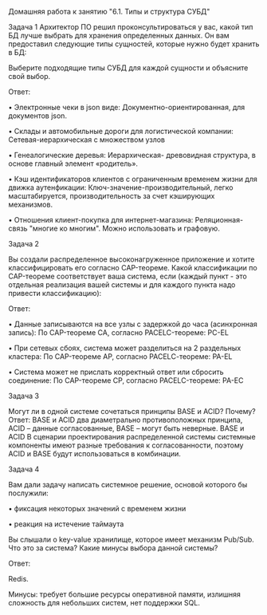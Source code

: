 Домашняя работа к занятию "6.1. Типы и структура СУБД"

Задача 1
Архитектор ПО решил проконсультироваться у вас, какой тип БД лучше выбрать для хранения определенных данных.
Он вам предоставил следующие типы сущностей, которые нужно будет хранить в БД:

Выберите подходящие типы СУБД для каждой сущности и объясните свой выбор.

Ответ:

•	Электронные чеки в json виде: Документно-ориентированная, для документов json.

•	Склады и автомобильные дороги для логистической компании: Сетевая-иерархическая с множеством узлов

•	Генеалогические деревья: Иерархическая- древовидная структура, в основе главный элемент «родитель».

•	 Кэш идентификаторов клиентов с ограниченным временем жизни для движка аутенфикации: Ключ-значение-производительный, легко масштабируется, производительность за счет кэширующих механизмов.

•	Отношения клиент-покупка для интернет-магазина: Реляционная- связь "многие ко многим". Можно использовать и графовую.

Задача 2

Вы создали распределенное высоконагруженное приложение и хотите классифицировать его согласно CAP-теореме. Какой классификации по CAP-теореме соответствует ваша система, если (каждый пункт - это отдельная реализация вашей системы и для каждого пункта надо привести классификацию):


Ответ:

•	Данные записываются на все узлы с задержкой до часа (асинхронная запись): По CAP-теореме СА, согласно PACELC-теореме: PC-EL

•	При сетевых сбоях, система может разделиться на 2 раздельных кластера: По CAP-теореме АР, согласно PACELС-теореме: PA-EL

•	Система может не прислать корректный ответ или сбросить соединение: По CAP-теореме CP, согласно PACELC-теореме: PA-EC

Задача 3

Могут ли в одной системе сочетаться принципы BASE и ACID? Почему?
Ответ: 
BASE и ACID два диаметрально противоположных принципа, ACID – данные согласованные, BASE – могут быть неверные. BASE и ACID В сценарии проектирования распределенной системы системные компоненты имеют разные требования к согласованности, поэтому ACID и BASE будут использоваться в комбинации.

Задача 4

Вам дали задачу написать системное решение, основой которого бы послужили:

•	фиксация некоторых значений с временем жизни

•	реакция на истечение таймаута

Вы слышали о key-value хранилище, которое имеет механизм Pub/Sub. Что это за система? Какие минусы выбора данной системы?

Ответ: 

Redis.

Минусы: требует большие ресурсы оперативной памяти, излишняя сложность для небольших систем, нет поддержки SQL.
